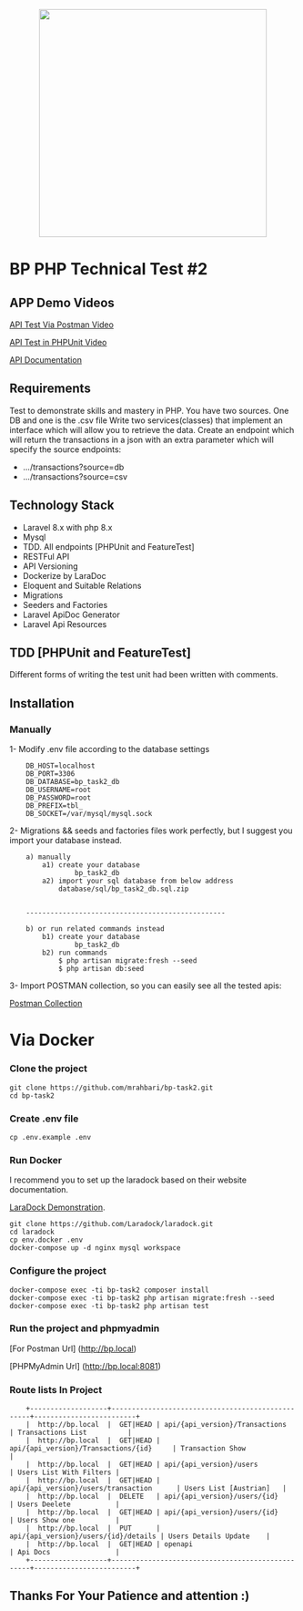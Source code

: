 <p align="center"><a href="https://laravel.com" target="_blank"><img src="https://raw.githubusercontent.com/laravel/art/master/logo-lockup/5%20SVG/2%20CMYK/1%20Full%20Color/laravel-logolockup-cmyk-red.svg" width="400"></a></p>

# BP PHP Technical Test #2

## APP Demo Videos
[API Test Via Postman Video](https://www.loom.com/share/75a850d68c994e90a896d49253e4db66)

[API Test in PHPUnit Video](https://www.loom.com/share/b9413274f2c943fb86022356f2d36638)

[API Documentation](https://github.com/mrahbari/bp-task2/blob/main/public/docs/)


## Requirements
Test to demonstrate skills and mastery in PHP.
You have two sources. One DB and one is the .csv file
Write two services(classes) that implement an interface which will allow you to retrieve the data.
Create an endpoint which will return the transactions in a json with an extra parameter which will specify the source
endpoints:
* .../transactions?source=db
* .../transactions?source=csv

## Technology Stack

- Laravel 8.x with php 8.x
- Mysql
- TDD. All endpoints [PHPUnit and FeatureTest]
- RESTFul API
- API Versioning
- Dockerize by LaraDoc
- Eloquent and Suitable Relations
- Migrations 
- Seeders and Factories
- Laravel ApiDoc Generator
- Laravel Api Resources

## TDD [PHPUnit and FeatureTest]
Different forms of writing the test unit had been written with comments.

## Installation

### Manually
1- Modify .env file according to the database settings

        DB_HOST=localhost
        DB_PORT=3306
        DB_DATABASE=bp_task2_db
        DB_USERNAME=root
        DB_PASSWORD=root
        DB_PREFIX=tbl_
        DB_SOCKET=/var/mysql/mysql.sock
   
    
2- Migrations && seeds and factories files work perfectly, but I suggest you import your database instead.

        a) manually 
            a1) create your database        
                    bp_task2_db
            a2) import your sql database from below address
                database/sql/bp_task2_db.sql.zip
                

        -------------------------------------------------

        b) or run related commands instead
            b1) create your database        
                    bp_task2_db
            b2) run commands
                $ php artisan migrate:fresh --seed
                $ php artisan db:seed
    
3- Import POSTMAN collection, so you can easily see all the tested apis:

[Postman Collection](https://github.com/mrahbari/bp-task2/blob/main/docs/postman/bp-task2.postman_collection.json)


# Via Docker

### Clone the project
```
git clone https://github.com/mrahbari/bp-task2.git
cd bp-task2
```

### Create .env file

```
cp .env.example .env
```

### Run Docker
I recommend you to set up the laradock based on their website documentation.

[LaraDock Demonstration](https://laradock.io/documentation).

```
git clone https://github.com/Laradock/laradock.git
cd laradock
cp env.docker .env
docker-compose up -d nginx mysql workspace 
```


### Configure the project

```
docker-compose exec -ti bp-task2 composer install
docker-compose exec -ti bp-task2 php artisan migrate:fresh --seed
docker-compose exec -ti bp-task2 php artisan test
```

### Run the project and phpmyadmin
[For Postman Url] (http://bp.local)

[PHPMyAdmin Url] (http://bp.local:8081)


### Route lists In Project
```
    +-------------------+--------------------------------------------------+-------------------------+
    |  http://bp.local  |  GET|HEAD | api/{api_version}/Transactions          | Transactions List          |
    |  http://bp.local  |  GET|HEAD | api/{api_version}/Transactions/{id}     | Transaction Show            |
    |  http://bp.local  |  GET|HEAD | api/{api_version}/users              | Users List With Filters |
    |  http://bp.local  |  GET|HEAD | api/{api_version}/users/transaction      | Users List [Austrian]   |
    |  http://bp.local  |  DELETE   | api/{api_version}/users/{id}         | Users Deelete           |
    |  http://bp.local  |  GET|HEAD | api/{api_version}/users/{id}         | Users Show one          |
    |  http://bp.local  |  PUT      | api/{api_version}/users/{id}/details | Users Details Update    |
    |  http://bp.local  |  GET|HEAD | openapi                              | Api Docs                |
    +-------------------+--------------------------------------------------+-------------------------+
```

## Thanks For Your Patience and attention :)
